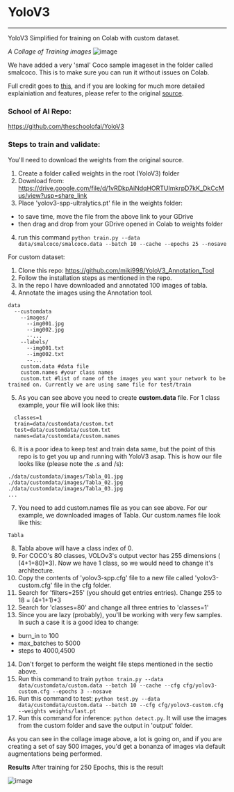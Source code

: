 # YoloV3
________
YoloV3 Simplified for training on Colab with custom dataset. 

_A Collage of Training images_
![image](https://github.com/walnashgit/S12YoloV3CustomDataSet/assets/73463300/4ac233ae-b67d-405c-9a26-a6113e68f3c1)



We have added a very 'smal' Coco sample imageset in the folder called smalcoco. This is to make sure you can run it without issues on Colab.

Full credit goes to [this](https://github.com/ultralytics/yolov3), and if you are looking for much more detailed explainiation and features, please refer to the original [source](https://github.com/ultralytics/yolov3). 

### School of AI Repo:
https://github.com/theschoolofai/YoloV3

### Steps to train and validate:

You'll need to download the weights from the original source. 
1. Create a folder called weights in the root (YoloV3) folder
2. Download from: https://drive.google.com/file/d/1vRDkpAiNdqHORTUImkrpD7kK_DkCcMus/view?usp=share_link
3. Place 'yolov3-spp-ultralytics.pt' file in the weights folder:
  * to save time, move the file from the above link to your GDrive
  * then drag and drop from your GDrive opened in Colab to weights folder
4. run this command
`python train.py --data data/smalcoco/smalcoco.data --batch 10 --cache --epochs 25 --nosave`

For custom dataset:
1. Clone this repo: https://github.com/miki998/YoloV3_Annotation_Tool
2. Follow the installation steps as mentioned in the repo. 
3. In the repo I have downloaded and annotated 100 images of tabla.
4. Annotate the images using the Annotation tool. 
```
data
  --customdata
    --images/
      --img001.jpg
      --img002.jpg
      --...
    --labels/
      --img001.txt
      --img002.txt
      --...
    custom.data #data file
    custom.names #your class names
    custom.txt #list of name of the images you want your network to be trained on. Currently we are using same file for test/train
```
5. As you can see above you need to create **custom.data** file. For 1 class example, your file will look like this:
```
  classes=1
  train=data/customdata/custom.txt
  test=data/customdata/custom.txt 
  names=data/customdata/custom.names
```
6. It is a poor idea to keep test and train data same, but the point of this repo is to get you up and running with YoloV3 asap. This is how our file looks like (please note the .s and /s):
```
./data/customdata/images/Tabla_01.jpg
./data/customdata/images/Tabla_02.jpg
./data/customdata/images/Tabla_03.jpg
...
```
7. You need to add custom.names file as you can see above. For our example, we downloaded images of Tabla. Our custom.names file look like this:
```
Tabla
```
8. Tabla above will have a class index of 0. 
9. For COCO's 80 classes, VOLOv3's output vector has 255 dimensions ( (4+1+80)*3). Now we have 1 class, so we would need to change it's architecture.
10. Copy the contents of 'yolov3-spp.cfg' file to a new file called 'yolov3-custom.cfg' file in the cfg folder. 
11. Search for 'filters=255' (you should get entries entries). Change 255 to 18 = (4+1+1)*3
12. Search for 'classes=80' and change all three entries to 'classes=1'
13. Since you are lazy (probably), you'll be working with very few samples. In such a case it is a good idea to change:
  * burn_in to 100
  * max_batches to 5000
  * steps to 4000,4500
14. Don't forget to perform the weight file steps mentioned in the sectio above. 
15. Run this command to train `python train.py --data data/customdata/custom.data --batch 10 --cache --cfg cfg/yolov3-custom.cfg --epochs 3 --nosave`
16. Run this command to test: `python test.py --data data/customdata/custom.data --batch 10 --cfg cfg/yolov3-custom.cfg  --weights weights/last.pt`
17. Run this command for inference: `python detect.py`. It will use the images from the custom folder and save the output in 'output' folder.

As you can see in the collage image above, a lot is going on, and if you are creating a set of say 500 images, you'd get a bonanza of images via default augmentations being performed. 


**Results**
After training for 250 Epochs, this is the result

![image](https://github.com/walnashgit/S12YoloV3CustomDataSet/assets/73463300/972326b1-d3e6-40a4-a229-2eebe1126d1e)


